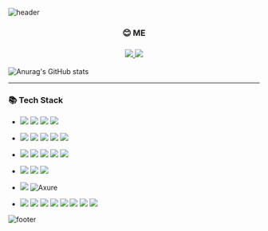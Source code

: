 ![header](https://capsule-render.vercel.app/api?type=waving&color=timeAuto&height=150&section=header&text=Chea-young&fontSize=60)

<div float="left">
    <h3 style="text-align:center">😊 ME <h3>
    <p align="center">
        <a href="lchy0413@gmail.com">
            <img src="https://img.shields.io/badge/Gmail-EA4335?style=flat-square&logo=Gmail&logoColor=white"/>  
        </a>
        <img src="https://img.shields.io/badge/Techblog-E85C33?style=flat-square&logoColor=white"/>
    </p>
</div>

<div>

![Anurag's GitHub stats](https://github-readme-stats.vercel.app/api?username=chea-young)

</div>

------------------------

### 📚 Tech Stack
- <img src="https://img.shields.io/badge/Python-3766AB?style=flat-square&logo=Python&logoColor=white"/></a> </a> <img src="https://img.shields.io/badge/Kotlin-0095D5?style=flat-square&logo=Kotlin&logoColor=white"/> <img src="https://img.shields.io/badge/C-A8B9CC?style=flat-square&logo=C&logoColor=white"/></a> <img src="https://img.shields.io/badge/Java-007396?style=flat-square&logo=Java&logoColor=white"/></a>

- <img src="https://img.shields.io/badge/Flask-000000?style=flat-square&logo=Flask&logoColor=white"/></a> <img src="https://img.shields.io/badge/Django-092E20?style=flat-square&logo=Django&logoColor=white"/></a> <img src="https://img.shields.io/badge/Node.js-339933?style=flat-square&logo=Node.js&logoColor=white"/> <img src="https://img.shields.io/badge/SpringBoot-6DB33F?style=flat-square&logo=SpringBoot&logoColor=white"/></a> <img src="https://img.shields.io/badge/SpringFramework-6DB33F?style=flat-square&logo=Spring&logoColor=white"/></a>

- <img src="https://img.shields.io/badge/Android%20Studio-3DDC84?style=flat-square&logo=Android%20Studio&logoColor=white"/></a> <img src="https://img.shields.io/badge/Flutter-02569B?style=flat-square&logo=Flutter&logoColor=white"/></a> <img src="https://img.shields.io/badge/React-61DAFB?style=flat-square&logo=React&logoColor=white"/></a>
<img src="https://img.shields.io/badge/JavaScript-F7DF1E?style=flat-square&logo=JavaScript&logoColor=white"/> <img src="https://img.shields.io/badge/HTML/CSS-E34F26?style=flat-square&logo=HTML5&logoColor=white"/></a>
-  <img src="https://img.shields.io/badge/SQLite-003B57?style=flat-square&logo=SQLite&logoColor=white"/> <img src="https://img.shields.io/badge/Mysql-4479A1?style=flat-square&logo=Mysql&logoColor=white"/> <img src="https://img.shields.io/badge/Postgresql-4169E1?style=flat-square&logo=PostgreSQL&logoColor=white"/> </a> 
- <img src="https://img.shields.io/badge/Figma-F24E1E?style=flat-square&logo=Figma&logoColor=white"/> <img alt="Axure" src ="https://img.shields.io/badge/Axure-ffcc00?&style=flat-square&logo=Axure&logoColor=white"/> </a>
- <img src="https://img.shields.io/badge/Kubernetes-326CE5?style=flat-square&logo=Kubernetes&logoColor=white"/> <img src="https://img.shields.io/badge/NGINX-009639?style=flat-square&logo=NGINX&logoColor=white"/> <img src="https://img.shields.io/badge/Haproxy-009639?style=flat-square&logo=Haproxy&logoColor=white"/> <img src="https://img.shields.io/badge/Kong-009639?style=flat-square&logo=Kong&logoColor=white"/> <img src="https://img.shields.io/badge/Logstash-005571?style=flat-square&logo=Logstash&logoColor=white"/> <img src="https://img.shields.io/badge/Ubuntu-E95420?style=flat-square&logo=Ubuntu&logoColor=white"/> <img src="https://img.shields.io/badge/Centos-262577?style=flat-square&logo=CentOs&logoColor=white"/> <img src="https://img.shields.io/badge/AWS-232F3E?style=flat-square&logo=Amazon AWS&logoColor=white"/>

![footer](https://capsule-render.vercel.app/api?type=waving&color=timeAuto&height=100&section=footer&fontSize=90)
